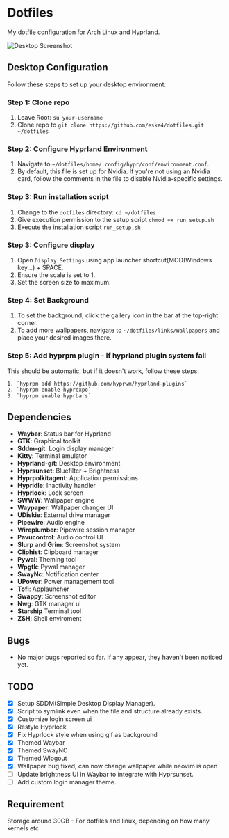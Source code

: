 # Dotfiles

My dotfile configuration for Arch Linux and Hyprland.

![Desktop Screenshot](https://github.com/eske4/dotfiles/blob/main/images/Desktop.png)

## Desktop Configuration

Follow these steps to set up your desktop environment:

### Step 1: Clone repo
1. Leave Root: `su your-username`
2. Clone repo to `git clone https://github.com/eske4/dotfiles.git ~/dotfiles`


### Step 2: Configure Hyprland Environment

1. Navigate to `~/dotfiles/home/.config/hypr/conf/environment.conf`.
2. By default, this file is set up for Nvidia. If you're not using an Nvidia card, follow the comments in the file to disable Nvidia-specific settings.


### Step 3: Run installation script
1. Change to the `dotfiles` directory: `cd ~/dotfiles`
2. Give execution permission to the setup script `chmod +x run_setup.sh` 
3. Execute the installation script `run_setup.sh
   `
### Step 3: Configure display

1. Open `Display Settings` using app launcher shortcut(MOD(Windows key...) + SPACE. 
2. Ensure the scale is set to 1.
3. Set the screen size to maximum.

### Step 4: Set Background

1. To set the background, click the gallery icon in the bar at the top-right corner.
2. To add more wallpapers, navigate to `~/dotfiles/links/Wallpapers` and place your desired images there. 

### Step 5: Add hyprpm plugin - if hyprland plugin system fail
This should be automatic, but if it doesn't work, follow these steps:

    1. `hyprpm add https://github.com/hyprwm/hyprland-plugins`
    2. `hyprpm enable hyprexpo`
    3. `hyprpm enable hyprbars`
## Dependencies

- **Waybar**: Status bar for Hyprland
- **GTK**: Graphical toolkit
- **Sddm-git**: Login display manager
- **Kitty**: Terminal emulator
- **Hyprland-git**: Desktop environment
- **Hyprsunset**: Bluefilter + Brightness
- **Hyprpolkitagent**: Application permissions
- **Hypridle**: Inactivity handler
- **Hyprlock**: Lock screen
- **SWWW**: Wallpaper engine
- **Waypaper**: Wallpaper changer UI
- **UDiskie**: External drive manager
- **Pipewire**: Audio engine
- **Wireplumber**: Pipewire session manager
- **Pavucontrol**: Audio control UI
- **Slurp** and **Grim**: Screenshot system
- **Cliphist**: Clipboard manager
- **Pywal**: Theming tool
- **Wpgtk**: Pywal manager
- **SwayNc**: Notification center
- **UPower**: Power management tool
- **Tofi**: Applauncher
- **Swappy**: Screenshot editor
- **Nwg**: GTK manager ui
- **Starship** Terminal tool
- **ZSH**: Shell enviroment

## Bugs

- No major bugs reported so far. If any appear, they haven't been noticed yet.

## TODO

- [x] Setup SDDM(Simple Desktop Display Manager).
- [x] Script to symlink even when the file and structure already exists.
- [x] Customize login screen ui
- [x] Restyle Hyprlock
- [x] Fix Hyprlock style when using gif as background
- [x] Themed Waybar
- [x] Themed SwayNC
- [x] Themed Wlogout
- [x] Wallpaper bug fixed, can now change wallpaper while neovim is open
- [ ] Update brightness UI in Waybar to integrate with Hyprsunset.
- [ ] Add custom login manager theme.

## Requirement

Storage around 30GB - For dotfiles and linux, depending on how many kernels etc

